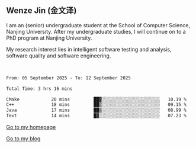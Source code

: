 ## Wenze Jin (金文泽)

I am an (senior) undergraduate student at the School of Computer Science, Nanjing University.
After my undergraduate studies, I will continue on to a PhD program at Nanjing University.  

My research interest lies in intelligent software testing and analysis, software quality and software engineering.

<br>  

<!--START_SECTION:waka-->

```txt
From: 05 September 2025 - To: 12 September 2025

Total Time: 3 hrs 16 mins

CMake            20 mins         ██▓░░░░░░░░░░░░░░░░░░░░░░   10.19 %
C++              18 mins         ██▒░░░░░░░░░░░░░░░░░░░░░░   09.15 %
Java             17 mins         ██▒░░░░░░░░░░░░░░░░░░░░░░   08.99 %
Text             14 mins         █▓░░░░░░░░░░░░░░░░░░░░░░░   07.23 %
```

<!--END_SECTION:waka-->

[Go to my homepage](https://wenzejin.github.io)

[Go to my blog](https://wenzejin.notion.site/Wenze-Jin-s-Blog-1635e9fa7b6d80b3adcedfacc74aa717?pvs=4)
